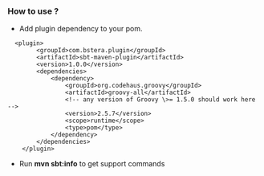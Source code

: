 ### How to use ?
-  Add plugin dependency to your pom.
```$xml
  <plugin>
        <groupId>com.bstera.plugin</groupId>
        <artifactId>sbt-maven-plugin</artifactId>
        <version>1.0.0</version>
        <dependencies>
            <dependency>
                <groupId>org.codehaus.groovy</groupId>
                <artifactId>groovy-all</artifactId>
                <!-- any version of Groovy \>= 1.5.0 should work here -->
                <version>2.5.7</version>
                <scope>runtime</scope>
                <type>pom</type>
            </dependency>
        </dependencies>
    </plugin> 
```
- Run **mvn sbt:info** to get support commands
